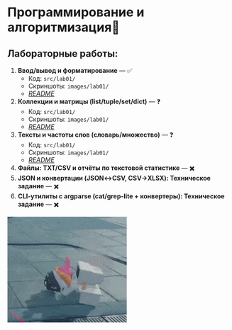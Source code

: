 # Программирование и алгоритмизация👾
## Лабораторные работы:
1. **Ввод/вывод и форматирование** — ✅
   - Код: `src/lab01/`
   - Скриншоты: `images/lab01/`
   - *[README](src/lab02/README.md/)*
2. **Коллекции и матрицы (list/tuple/set/dict)** — ❓
   - Код: `src/lab01/`
   - Скриншоты: `images/lab01/`
   - *[README](src/lab03/README.md/)*
3. **Тексты и частоты слов (словарь/множество)** — ❓
   - Код: `src/lab01/`
   - Скриншоты: `images/lab01/`
   - *[README](src/lab01/README.md/)*
4. **Файлы: TXT/CSV и отчёты по текстовой статистике** — ✖️
5. **JSON и конвертации (JSON↔CSV, CSV→XLSX): Техническое задание** — ✖️
6. **CLI‑утилиты с argparse (cat/grep‑lite + конвертеры): Техническое задание** — ✖️

![Gif](for_readme/zzz.gif)
